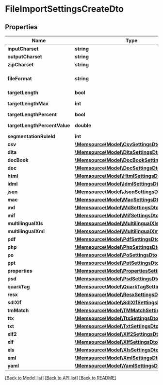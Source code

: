 # FileImportSettingsCreateDto

## Properties
Name | Type | Description | Notes
------------ | ------------- | ------------- | -------------
**inputCharset** | **string** |  | [optional] 
**outputCharset** | **string** |  | [optional] 
**zipCharset** | **string** |  | [optional] 
**fileFormat** | **string** | default: auto-detect | [optional] 
**targetLength** | **bool** |  | [optional] 
**targetLengthMax** | **int** | default: 1000 | [optional] 
**targetLengthPercent** | **bool** |  | [optional] 
**targetLengthPercentValue** | **double** | default: 130 | [optional] 
**segmentationRuleId** | **int** |  | [optional] 
**csv** | [**\Memsource\Model\CsvSettingsDto**](CsvSettingsDto.md) |  | [optional] 
**dita** | [**\Memsource\Model\DitaSettingsDto**](DitaSettingsDto.md) |  | [optional] 
**docBook** | [**\Memsource\Model\DocBookSettingsDto**](DocBookSettingsDto.md) |  | [optional] 
**doc** | [**\Memsource\Model\DocSettingsDto**](DocSettingsDto.md) |  | [optional] 
**html** | [**\Memsource\Model\HtmlSettingsDto**](HtmlSettingsDto.md) |  | [optional] 
**idml** | [**\Memsource\Model\IdmlSettingsDto**](IdmlSettingsDto.md) |  | [optional] 
**json** | [**\Memsource\Model\JsonSettingsDto**](JsonSettingsDto.md) |  | [optional] 
**mac** | [**\Memsource\Model\MacSettingsDto**](MacSettingsDto.md) |  | [optional] 
**md** | [**\Memsource\Model\MdSettingsDto**](MdSettingsDto.md) |  | [optional] 
**mif** | [**\Memsource\Model\MifSettingsDto**](MifSettingsDto.md) |  | [optional] 
**multilingualXls** | [**\Memsource\Model\MultilingualXlsSettingsDto**](MultilingualXlsSettingsDto.md) |  | [optional] 
**multilingualXml** | [**\Memsource\Model\MultilingualXmlSettingsDto**](MultilingualXmlSettingsDto.md) |  | [optional] 
**pdf** | [**\Memsource\Model\PdfSettingsDto**](PdfSettingsDto.md) |  | [optional] 
**php** | [**\Memsource\Model\PhpSettingsDto**](PhpSettingsDto.md) |  | [optional] 
**po** | [**\Memsource\Model\PoSettingsDto**](PoSettingsDto.md) |  | [optional] 
**ppt** | [**\Memsource\Model\PptSettingsDto**](PptSettingsDto.md) |  | [optional] 
**properties** | [**\Memsource\Model\PropertiesSettingsDto**](PropertiesSettingsDto.md) |  | [optional] 
**psd** | [**\Memsource\Model\PsdSettingsDto**](PsdSettingsDto.md) |  | [optional] 
**quarkTag** | [**\Memsource\Model\QuarkTagSettingsDto**](QuarkTagSettingsDto.md) |  | [optional] 
**resx** | [**\Memsource\Model\ResxSettingsDto**](ResxSettingsDto.md) |  | [optional] 
**sdlXlf** | [**\Memsource\Model\SdlXlfSettingsDto**](SdlXlfSettingsDto.md) |  | [optional] 
**tmMatch** | [**\Memsource\Model\TMMatchSettingsDto**](TMMatchSettingsDto.md) |  | [optional] 
**ttx** | [**\Memsource\Model\TtxSettingsDto**](TtxSettingsDto.md) |  | [optional] 
**txt** | [**\Memsource\Model\TxtSettingsDto**](TxtSettingsDto.md) |  | [optional] 
**xlf2** | [**\Memsource\Model\Xlf2SettingsDto**](Xlf2SettingsDto.md) |  | [optional] 
**xlf** | [**\Memsource\Model\XlfSettingsDto**](XlfSettingsDto.md) |  | [optional] 
**xls** | [**\Memsource\Model\XlsSettingsDto**](XlsSettingsDto.md) |  | [optional] 
**xml** | [**\Memsource\Model\XmlSettingsDto**](XmlSettingsDto.md) |  | [optional] 
**yaml** | [**\Memsource\Model\YamlSettingsDto**](YamlSettingsDto.md) |  | [optional] 

[[Back to Model list]](../README.md#documentation-for-models) [[Back to API list]](../README.md#documentation-for-api-endpoints) [[Back to README]](../README.md)


